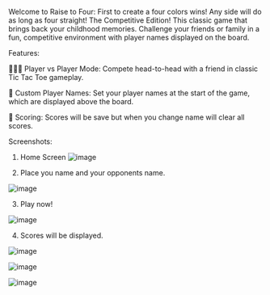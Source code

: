 Welcome to Raise to Four: First to create a four colors wins! Any side will do as long as four straight! The Competitive Edition! This classic game that brings back your childhood memories. Challenge your friends or family in a fun, competitive environment with player names displayed on the board.

Features:

🧑‍🤝‍🧑 Player vs Player Mode: Compete head-to-head with a friend in classic Tic Tac Toe gameplay.

📜 Custom Player Names: Set your player names at the start of the game, which are displayed above the board.

💯 Scoring: Scores will be save but when you change name will clear all scores.

Screenshots:

1. Home Screen
![image](https://github.com/user-attachments/assets/e2f25315-876c-419f-abc6-eb8533278bdb)

2. Place you name and your opponents name.

![image](https://github.com/user-attachments/assets/f90fb76d-c9c5-49d2-bcfd-73c0482ee32f)

3. Play now!

![image](https://github.com/user-attachments/assets/6a78a44e-9a16-4fb9-8ae9-debd5caa9c86)

4. Scores will be displayed.

![image](https://github.com/user-attachments/assets/cb506476-bb24-40a1-a530-729ab4a48667)

![image](https://github.com/user-attachments/assets/6b3819a6-da2b-41f7-9ba7-0bc729f91462)

![image](https://github.com/user-attachments/assets/eee0dd98-c621-4320-8d44-5aba8c9052f2)
